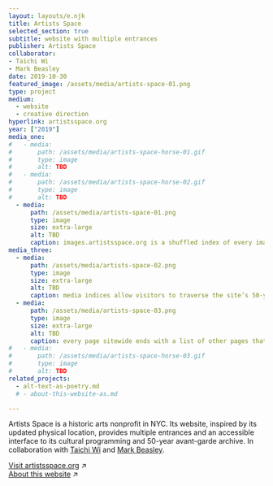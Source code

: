 ```yaml
---
layout: layouts/e.njk
title: Artists Space
selected_section: true
subtitle: website with multiple entrances
publisher: Artists Space
collaborator:
- Taichi Wi
- Mark Beasley
date: 2019-10-30
featured_image: /assets/media/artists-space-01.png
type: project
medium:
  - website
  - creative direction
hyperlink: artistsspace.org
year: ["2019"]
media_one:
#   - media:
#       path: /assets/media/artists-space-horse-01.gif
#       type: image
#       alt: TBD
#   - media:
#       path: /assets/media/artists-space-horse-02.gif
#       type: image
#       alt: TBD
  - media:
      path: /assets/media/artists-space-01.png
      type: image
      size: extra-large
      alt: TBD
      caption: images.artistsspace.org is a shuffled index of every image on the site, allowing easy access to many pages
media_three:
  - media:
      path: /assets/media/artists-space-02.png
      type: image
      size: extra-large
      alt: TBD
      caption: media indices allow visitors to traverse the site’s 50-year archive in ways that best suit them — browsing by page, by image, by text, by video, or by artist ...
  - media:
      path: /assets/media/artists-space-03.png
      type: image
      size: extra-large
      alt: TBD
      caption: every page sitewide ends with a list of other pages that link to it — “backlinks” or “reciprocal hyperlinks.” that way, every link on artists space becomes a door that can be passed in both directions, enabling lateral circulation through the institution’s vertical ontology of exhibitions, programs, and artists
#   - media:
#       path: /assets/media/artists-space-horse-03.gif
#       type: image
#       alt: TBD
related_projects:
  - alt-text-as-poetry.md
  # - about-this-website-as.md

---
```


Artists Space is a historic arts nonprofit in NYC. Its website, inspired by its updated physical location, provides multiple entrances and an accessible interface to its cultural programming and 50-year avant-garde archive. In collaboration with <a href="/with/taichi-wi" class="collaborator">Taichi Wi</a> and <a href="/with/mark-beasley" class="collaborator">Mark Beasley</a>.

<a href="https://artistsspace.org" target="_blank">Visit artistsspace.org</a> ↗<br>
<a href="https://artistsspace.org/about-this-website" target="_blank">About this website</a> ↗
